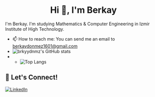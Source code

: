 <h1 align="center">Hi 👋, I'm Berkay</h1>

I'm Berkay. I'm studying Mathematics & Computer Engineering in Izmir Institute of High Technology.

- 📫 How to reach me: You can send me an email to [berkaydonmez1601@gmail.com](mailto://berkaydonmez1601@gmail.com)
- ![brkyydnmz's GitHub stats](https://github-readme-stats.vercel.app/api?username=brkyydnmz&theme=codeSTACKr&show_icons=true)
- - ![Top Langs](https://github-readme-stats.vercel.app/api/top-langs/?username=brkyydnmz&theme=codeSTACKr&layout=compact)

## 🔗 Let's Connect!
<a href="https://www.linkedin.com/in/berkay-d%C3%B6nmez-b7948872/" target="_blank"><img alt="LinkedIn" src="https://img.shields.io/badge/linkedin-%230077B5.svg?&style=for-the-badge&logo=linkedin&logoColor=white" /></a>

